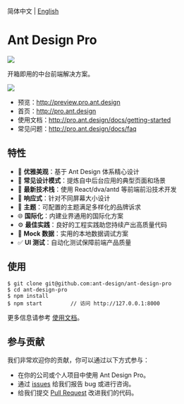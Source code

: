 简体中文 | [English](./README.en-US.md)

# Ant Design Pro

[![](https://img.shields.io/travis/ant-design/test2.svg?style=flat-square)](https://travis-ci.org/ant-design/test2)

开箱即用的中台前端解决方案。

![](https://gw.alipayobjects.com/zos/rmsportal/UMpXlUaLSMJMhejrlREh.png)

- 预览：http://preview.pro.ant.design
- 首页：http://pro.ant.design
- 使用文档：http://pro.ant.design/docs/getting-started
- 常见问题：http://pro.ant.design/docs/faq

## 特性

- :gem: **优雅美观**：基于 Ant Design 体系精心设计
- :triangular_ruler: **常见设计模式**：提炼自中后台应用的典型页面和场景
- :rocket: **最新技术栈**：使用 React/dva/antd 等前端前沿技术开发
- :iphone: **响应式**：针对不同屏幕大小设计
- :art: **主题**：可配置的主题满足多样化的品牌诉求
- :globe_with_meridians: **国际化**：内建业界通用的国际化方案
- :gear: **最佳实践**：良好的工程实践助您持续产出高质量代码
- :1234: **Mock 数据**：实用的本地数据调试方案
- :white_check_mark: **UI 测试**：自动化测试保障前端产品质量

## 使用

```
$ git clone git@github.com:ant-design/ant-design-pro
$ cd ant-design-pro
$ npm install
$ npm start         // 访问 http://127.0.0.1:8000
```

更多信息请参考 [使用文档](http://pro.ant.design/docs/getting-started)。

## 参与贡献

我们非常欢迎你的贡献，你可以通过以下方式参与：

- 在你的公司或个人项目中使用 Ant Design Pro。
- 通过 [issues](http://github.com/ant-design/ant-design-pro/issues) 给我们报告 bug 或进行咨询。
- 给我们提交 [Pull Request](http://github.com/ant-design/ant-design-pro/pulls) 改进我们的代码。
